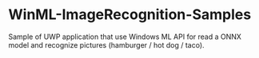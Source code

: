 # WinML-ImageRecognition-Samples
Sample of UWP application that use Windows ML API for read a ONNX model and recognize pictures (hamburger / hot dog / taco). 
